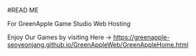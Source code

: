#READ ME

For GreenApple Game Studio Web Hosting

Enjoy Our Games by visiting Here -> https://greenapple-seoyeonjang.github.io/GreenAppleWeb/GreenAppleHome.html
